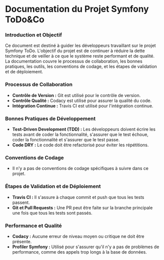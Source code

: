 # Documentation du Projet Symfony ToDo&Co

### Introduction et Objectif

Ce document est destiné à guider les développeurs travaillant sur le projet Symfony ToDo. L'objectif du projet est de continuer à réduire la dette technique et de veiller à ce que le système reste performant et de qualité. La documentation couvre le processus de collaboration, les bonnes pratiques, les outils, les conventions de codage, et les étapes de validation et de déploiement.

### Processus de Collaboration

- **Contrôle de Version :** Git est utilisé pour le contrôle de version.
- **Contrôle Qualité :** Codacy est utilisé pour assurer la qualité du code.
- **Intégration Continue :** Travis CI est utilisé pour l'intégration continue.

### Bonnes Pratiques de Développement

- **Test-Driven Development (TDD) :** Les développeurs doivent écrire les tests avant de coder la fonctionnalité, s'assurer que le test échoue, coder la fonctionnalité et s'assurer que le test passe.
- **Code DRY :** Le code doit être refactorisé pour éviter les répétitions.

### Conventions de Codage

- Il n'y a pas de conventions de codage spécifiques à suivre dans ce projet.

### Étapes de Validation et de Déploiement

- **Travis CI :** Il s'assure à chaque commit et push que tous les tests passent.
- **Git et Pull Requests :** Une PR peut être faite sur la branche principale une fois que tous les tests sont passés.

### Performance et Qualité

- **Codacy :** Aucune erreur de niveau moyen ou critique ne doit être présente.
- **Profiler Symfony :** Utilisé pour s'assurer qu'il n'y a pas de problèmes de performance, comme des appels trop longs à la base de données.